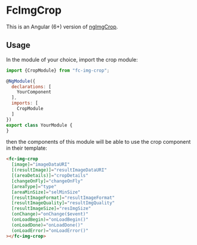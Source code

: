 # FcImgCrop

This is an Angular (6+) version of [ngImgCrop](https://github.com/famicity/ngImgCrop).

## Usage

In the module of your choice, import the crop module:

```js
import {CropModule} from "fc-img-crop";

@NgModule({
  declarations: [
    YourComponent
  ],
  imports: [
    CropModule
  ]
})
export class YourModule {
}
```

then the components of this module will be able to use the crop component in their template:

```html
<fc-img-crop
  [image]="imageDataURI"
  [(resultImage)]="resultImageDataURI"
  [(areaDetails)]="cropDetails"
  [changeOnFly]="changeOnFly"
  [areaType]="type"
  [areaMinSize]="selMinSize"
  [resultImageFormat]="resultImageFormat"
  [resultImageQuality]="resultImgQuality"
  [resultImageSize]="resImgSize"
  (onChange)="onChange($event)"
  (onLoadBegin)="onLoadBegin()"
  (onLoadDone)="onLoadDone()"
  (onLoadError)="onLoadError()"
></fc-img-crop>
```